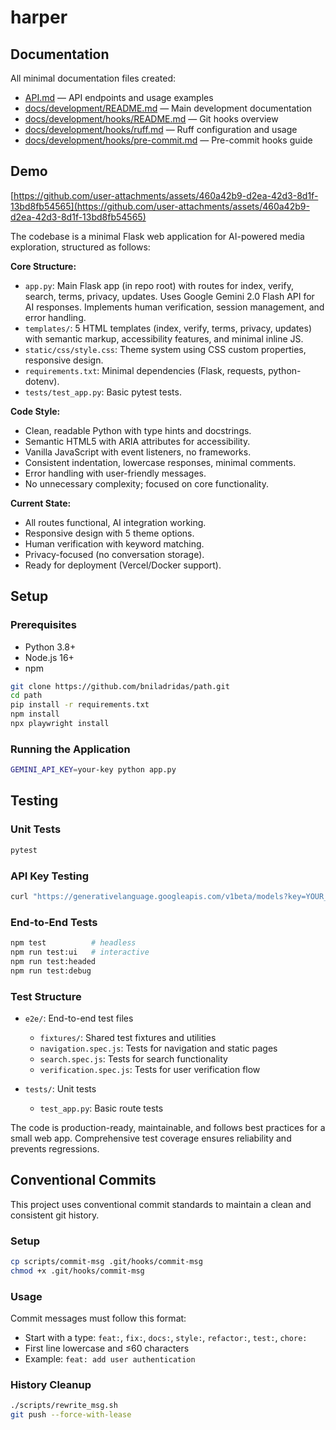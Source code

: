 # harper

## Documentation

All minimal documentation files created:

* [API.md](API.md) — API endpoints and usage examples
* [docs/development/README.md](docs/development/README.md) — Main development documentation
* [docs/development/hooks/README.md](docs/development/hooks/README.md) — Git hooks overview
* [docs/development/hooks/ruff.md](docs/development/hooks/ruff.md) — Ruff configuration and usage
* [docs/development/hooks/pre-commit.md](docs/development/hooks/pre-commit.md) — Pre-commit hooks guide

## Demo

[https://github.com/user-attachments/assets/460a42b9-d2ea-42d3-8d1f-13bd8fb54565](https://github.com/user-attachments/assets/460a42b9-d2ea-42d3-8d1f-13bd8fb54565)

The codebase is a minimal Flask web application for AI-powered media exploration, structured as follows:

**Core Structure:**

* `app.py`: Main Flask app (in repo root) with routes for index, verify, search, terms, privacy, updates. Uses Google Gemini 2.0 Flash API for AI responses. Implements human verification, session management, and error handling.
* `templates/`: 5 HTML templates (index, verify, terms, privacy, updates) with semantic markup, accessibility features, and minimal inline JS.
* `static/css/style.css`: Theme system using CSS custom properties, responsive design.
* `requirements.txt`: Minimal dependencies (Flask, requests, python-dotenv).
* `tests/test_app.py`: Basic pytest tests.

**Code Style:**

* Clean, readable Python with type hints and docstrings.
* Semantic HTML5 with ARIA attributes for accessibility.
* Vanilla JavaScript with event listeners, no frameworks.
* Consistent indentation, lowercase responses, minimal comments.
* Error handling with user-friendly messages.
* No unnecessary complexity; focused on core functionality.

**Current State:**

* All routes functional, AI integration working.
* Responsive design with 5 theme options.
* Human verification with keyword matching.
* Privacy-focused (no conversation storage).
* Ready for deployment (Vercel/Docker support).

## Setup

### Prerequisites

* Python 3.8+
* Node.js 16+
* npm

```bash
git clone https://github.com/bniladridas/path.git
cd path
pip install -r requirements.txt
npm install
npx playwright install
```

### Running the Application

```bash
GEMINI_API_KEY=your-key python app.py
```

## Testing

### Unit Tests

```bash
pytest
```

### API Key Testing

```bash
curl "https://generativelanguage.googleapis.com/v1beta/models?key=YOUR_API_KEY"
```

### End-to-End Tests

```bash
npm test          # headless
npm run test:ui   # interactive
npm run test:headed
npm run test:debug
```

### Test Structure

* `e2e/`: End-to-end test files

  * `fixtures/`: Shared test fixtures and utilities
  * `navigation.spec.js`: Tests for navigation and static pages
  * `search.spec.js`: Tests for search functionality
  * `verification.spec.js`: Tests for user verification flow
* `tests/`: Unit tests

  * `test_app.py`: Basic route tests

The code is production-ready, maintainable, and follows best practices for a small web app. Comprehensive test coverage ensures reliability and prevents regressions.

## Conventional Commits

This project uses conventional commit standards to maintain a clean and consistent git history.

### Setup

```bash
cp scripts/commit-msg .git/hooks/commit-msg
chmod +x .git/hooks/commit-msg
```

### Usage

Commit messages must follow this format:

* Start with a type: `feat:`, `fix:`, `docs:`, `style:`, `refactor:`, `test:`, `chore:`
* First line lowercase and ≤60 characters
* Example: `feat: add user authentication`

### History Cleanup

```bash
./scripts/rewrite_msg.sh
git push --force-with-lease
```
